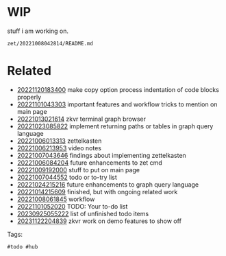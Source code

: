 # WIP

stuff i am working on.

` zet/20221008042814/README.md `

# Related

- [20221120183400](/zet/20221120183400/README.md) make copy option process indentation of code blocks properly
- [20221101043303](/zet/20221101043303/README.md) important features and workflow tricks to mention on main page
- [20221013021614](/zet/20221013021614/README.md) zkvr terminal graph browser
- [20221023085822](/zet/20221023085822/README.md) implement returning paths or tables in graph query language
- [20221006013313](/zet/20221006013313/README.md) zettelkasten
- [20221006213953](/zet/20221006213953/README.md) video notes
- [20221007043646](/zet/20221007043646/README.md) findings about implementing zettelkasten
- [20221006084204](/zet/20221006084204/README.md) future enhancements to zet cmd
- [20221009192000](/zet/20221009192000/README.md) stuff to put on main page
- [20221007044552](/zet/20221007044552/README.md) todo or to-try list
- [20221024215216](/zet/20221024215216/README.md) future enhancements to graph query language
- [20221014215609](/zet/20221014215609/README.md) finished, but with ongoing related work
- [20221008061845](/zet/20221008061845/README.md) workflow
- [20221101052020](/zet/20221101052020/README.md) TODO: Your to-do list
- [20230925055222](/zet/20230925055222/README.md) list of unfinished todo items
- [20231122204839](/zet/20231122204839/README.md) zkvr work on demo features to show off

Tags:

    #todo #hub
